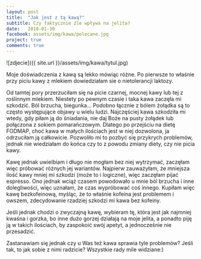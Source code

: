 ```yaml
---
layout: post
title:  "Jak jest z tą kawą?"
subtitle: Czy faktycznie źle wpływa na jelita?
date:   2018-01-30
facebook: assets/img/kawa/polecane.jpg
project: true
comments: true
---
```


![zdjecie]({{ site.url }}/assets/img/kawa/tytul.jpg)

Moje doświadczenia z kawą są lekko mówiąc różne. Po pierwsze to właśnie przy piciu kawy z mlekiem dowiedziałam sie o nietolerancji laktozy. 

Od tamtej pory przerzuciłam się na picie czarnej, mocnej kawy lub tej z roślinnym mlekiem. Niestety po pewnym czasie i taka kawa zaczęła mi szkodzić. Ból brzucha, biegunka... Podobno łącznie z bólem żołądka są to często występujące objawy u wielu ludzi. 
Najczęściej kawa szkodziła mi wtedy, gdy piłam ją do śniadania, nie daj Boże na pusty żołądek lub połączona z sokiem pomarańczowym. Dlatego po przejściu na dietę FODMAP, choć kawa w małych ilościach jest w niej dozwolona, ja odrzuciłam ją całkowicie. Pozwoliło mi to pozbyć się przykrych problemów, jednak nie wiedziałam do końca czy to z powodu zmiany diety, czy nie picia kawy.

Kawę jednak uwielbiam i długo nie mogłam bez niej wytrzymać, zaczęłam więc próbować różnych jej wariantów. Najpierw zauważyłam, że mniejsza ilość kawy mniej mi szkodzi (może to i logiczne), więc zaczęłam pijać espresso. Ono jednak wciąż czasem powodowało u mnie ból brzucha i inne dolegliwości, więc uznałam, że czas wypróbować coś innego. Kupiłam więc kawę bezkofeinową, myśląc, że to właśnie kofeina jest problemem i owszem, zdecydowanie rzadziej szkodzi mi kawa bez kofeiny. 

Jeśli jednak chodzi o zwyczajną kawę, wybieram tę, która jest jak najmniej kwaśna i gorzka, bo inne dużo gorzej działają na moje jelita, a ponadto piję ją w takich ilościach, by zaspokoić swój apetyt, a jednocześnie nie przesadzić.

Zastanawiam się jednak czy u Was też kawa sprawia tyle problemów? Jeśli tak, to jak sobie z nimi radzicie? Wszystkie rady mile widziane:)

